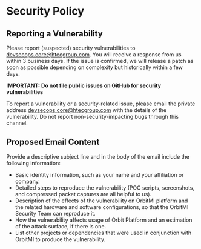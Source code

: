 # Security Policy

## Reporting a Vulnerability

Please report (suspected) security vulnerabilities to [devsecops.core@htecgroup.com](mailto:devsecops.core@htecgroup.com).
You will receive a response from us within 3 business days. If the issue is confirmed,
we will release a patch as soon as possible depending on complexity but historically
within a few days.

**IMPORTANT: Do not file public issues on GitHub for security vulnerabilities**

To report a vulnerability or a security-related issue, please email the private address
[devsecops.core@htecgroup.com](mailto:devsecops.core@htecgroup.com) with the details of the vulnerability.
Do not report non-security-impacting bugs through this channel.

## Proposed Email Content

Provide a descriptive subject line and in the body of the email include the following information:

- Basic identity information, such as your name and your affiliation or company.
- Detailed steps to reproduce the vulnerability (POC scripts, screenshots,
  and compressed packet captures are all helpful to us).
- Description of the effects of the vulnerability on OrbitMI platform and the related hardware and
  software configurations, so that the OrbitMI Security Team can reproduce it.
- How the vulnerability affects usage of Orbit Platform and an estimation of the attack surface, if there is one.
- List other projects or dependencies that were used in conjunction with OrbitMI to produce the vulnerability.

